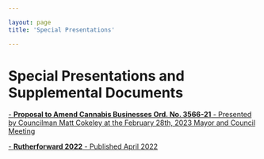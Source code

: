 ```yaml
---

layout: page
title: 'Special Presentations'

---
```


# Special Presentations and Supplemental Documents

[- **Proposal to Amend Cannabis Businesses Ord. No. 3566-21** - Presented by Councilman Matt Cokeley at the February 28th, 2023 Mayor and Council Meeting](https://storage.googleapis.com/static.rutherford-nj.com/special-presentations/Cannabis_Class_5_6_Ord_FIN_r1.pdf)

[- **Rutherforward 2022** - Published April 2022](https://storage.googleapis.com/static.rutherford-nj.com/newsletters/Rutherforward/Rutherforward_2022.pdf)
